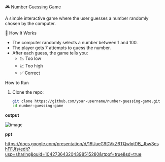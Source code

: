
 🎮 Number Guessing Game

A simple interactive game where the user guesses a number randomly chosen by the computer.

🔧 How It Works

- The computer randomly selects a number between 1 and 100.
- The player gets 7 attempts to guess the number.
- After each guess, the game tells you:
  - 📉 Too low
  - 📈 Too high
  - ✅ Correct

 How to Run

1. Clone the repo:
   ```bash
   git clone https://github.com/your-username/number-guessing-game.git
   cd number-guessing-game
   
**output**


![image](https://github.com/user-attachments/assets/f38f440a-e87e-4c4e-84b5-4a42b99ba6b7)


**ppt**

https://docs.google.com/presentation/d/18UueG9DVkZ6TQwIqtDB_Jbw3eshFFJfs/edit?usp=sharing&ouid=104273643204398515280&rtpof=true&sd=true
